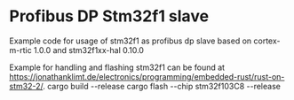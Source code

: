 # Profibus DP Stm32f1 slave
Example code for usage of stm32f1 as profibus dp slave based on cortex-m-rtic 1.0.0 and stm32f1xx-hal 0.10.0

Example for handling and flashing stm32f1 can be found at https://jonathanklimt.de/electronics/programming/embedded-rust/rust-on-stm32-2/.
cargo build --release
cargo flash --chip stm32f103C8 --release
